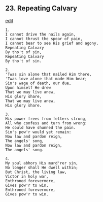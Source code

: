 
## 23.  Repeating Calvary
[edit](https://docs.google.com/document/d/1ay5Yd%2D%2DiIKUUt6x28c4pjXdfvhgJsUfY/edit?mode=html)



    1.
    I cannot drive the nails again,
    I cannot thrust the spear of pain,
    I cannot bear to see His grief and agony,
    Repeating Calvary 
    By tho't of sin,
    Repeating Calvary  
    By tho't of sin.

    2.
    'Twas sin alone that nailed Him there,
    'Twas love alone that made Him bear;
    Sin's wage of death, our due,
    Upon himself He drew
    That we may live anew,
    His glory share,
    That we may live anew, 
    His glory share.

    3.
    His power frees from fetters strong,
    All who confess and turn from wrong:
    He could have shunned the pain.
    Sin's pow'r would yet remain:
    Now law and pardon reign, 
    The angels' song, 
    Now law and pardon reign, 
    The angels' song.

    4.
    My soul abhors His murd'rer sin,
    No longer shall He dwell within;
    But Christ, the living law,
    Victor in holy war,
    Enthroned forevermore,
    Gives pow'r to win,
    Enthroned forevermore,
    Gives pow'r to win.
